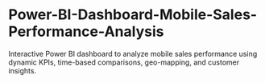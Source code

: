 # Power-BI-Dashboard-Mobile-Sales-Performance-Analysis
Interactive Power BI dashboard to analyze mobile sales performance using dynamic KPIs, time-based comparisons, geo-mapping, and customer insights.
